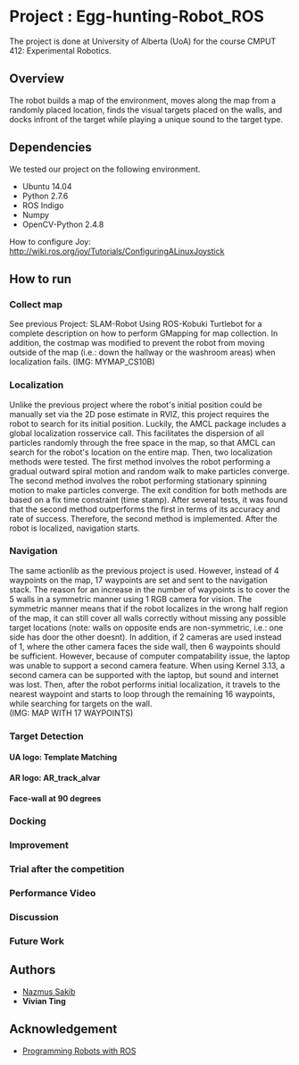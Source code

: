 # Project : Egg-hunting-Robot_ROS
The project is done at University of Alberta (UoA) for the course CMPUT 412: Experimental Robotics.

## Overview
The robot builds a map of the environment, moves along the map from a randomly placed location, finds the visual targets placed on the walls, and docks infront of the target while playing a unique sound to the target type.  


## Dependencies
We tested our project on the following environment.
* Ubuntu 14.04
* Python 2.7.6
* ROS Indigo
* Numpy
* OpenCV-Python 2.4.8
 

How to configure Joy:
http://wiki.ros.org/joy/Tutorials/ConfiguringALinuxJoystick

## How to run 
### Collect map 
See previous Project: SLAM-Robot Using ROS-Kobuki Turtlebot for a complete description on how to perform GMapping for map collection.
In addition, the costmap was modified to prevent the robot from moving outside of the map (i.e.: down the hallway or the washroom areas) when localization fails. 
(IMG: MYMAP_CS10B)

### Localization
Unlike the previous project where the robot's initial position could be manually set via the 2D pose estimate in RVIZ, this project requires the robot to search for its initial position. Luckily, the AMCL package includes a global localization rosservice call. This facilitates the dispersion of all particles randomly through the free space in the map, so that AMCL can search for the robot's location on the entire map. 
Then, two localization methods were tested. The first method involves the robot performing a gradual outward spiral motion and random walk to make particles converge. The second method involves the robot performing stationary spinning motion to make particles converge. The exit condition for both methods are based on a fix time constraint (time stamp). After several tests, it was found that the second method outperforms the first in terms of its accuracy and rate of success. Therefore, the second method is implemented. After the robot is localized, navigation starts. 

### Navigation
The same actionlib as the previous project is used. However, instead of 4 waypoints on the map, 17 waypoints are set and sent to the navigation stack. The reason for an increase in the number of waypoints is to cover the 5 walls in a symmetric manner using 1 RGB camera for vision. The symmetric manner means that if the robot localizes in the wrong half region of the map, it can still cover all walls correctly without missing any possible target locations (note: walls on opposite ends are non-symmetric, i.e.: one side has door the other doesnt). In addition, if 2 cameras are used instead of 1, where the other camera faces the side wall, then 6 waypoints should be sufficient. However, because of computer compatability issue, the laptop was unable to support a second camera feature. When using Kernel 3.13, a second camera can be supported with the laptop, but sound and internet was lost. 
Then, after the robot performs initial localization, it travels to the nearest waypoint and starts to loop through the remaining 16 waypoints, while searching for targets on the wall.  
(IMG: MAP WITH 17 WAYPOINTS)

### Target Detection
#### UA logo: Template Matching
#### AR logo: AR_track_alvar
#### Face-wall at 90 degrees

### Docking

### Improvement

### Trial after the competition

### Performance Video

### Discussion

### Future Work

## Authors

* [Nazmus Sakib](https://github.com/nsa31)
* **Vivian Ting**
## Acknowledgement 

* [Programming Robots with ROS](https://github.com/osrf/rosbook/blob/master)

